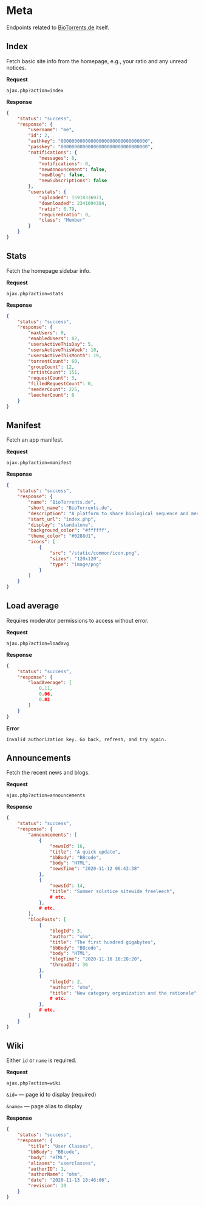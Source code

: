# Meta

Endpoints related to [BioTorrents.de](https://biotorrents.de) itself.


## Index

Fetch basic site info from the homepage,
e.g., your ratio and any unread notices.


**Request**

`ajax.php?action=index`


**Response**

```json
{
    "status": "success",
    "response": {
        "username": "me",
        "id": 2,
        "authkey": "00000000000000000000000000000000",
        "passkey": "00000000000000000000000000000000",
        "notifications": {
            "messages": 0,
            "notifications": 0,
            "newAnnouncement": false,
            "newBlog": false,
            "newSubscriptions": false
        },
        "userstats": {
            "uploaded": 15918336971,
            "downloaded": 2341094384,
            "ratio": 6.79,
            "requiredratio": 0,
            "class": "Member"
        }
    }
}
```


## Stats

Fetch the homepage sidebar info.


**Request**

`ajax.php?action=stats`


**Response**

```json
{
    "status": "success",
    "response": {
        "maxUsers": 0,
        "enabledUsers": 82,
        "usersActiveThisDay": 5,
        "usersActiveThisWeek": 10,
        "usersActiveThisMonth": 19,
        "torrentCount": 60,
        "groupCount": 12,
        "artistCount": 151,
        "requestCount": 3,
        "filledRequestCount": 0,
        "seederCount": 225,
        "leecherCount": 0
    }
}
```


## Manifest

Fetch an app manifest.


**Request**

`ajax.php?action=manifest`


**Response**

```json
{
    "status": "success",
    "response": {
        "name": "BioTorrents.de",
        "short_name": "BioTorrents.de",
        "description": "A platform to share biological sequence and medical imaging data",
        "start_url": "index.php",
        "display": "standalone",
        "background_color": "#ffffff",
        "theme_color": "#0288d1",
        "icons": [
            {
                "src": "/static/common/icon.png",
                "sizes": "120x120",
                "type": "image/png"
            }
        ]
    }
}
```


## Load average

Requires moderator permissions to access without error.

**Request**

`ajax.php?action=loadavg`


**Response**

```json
{
    "status": "success",
    "response": {
        "loadAverage": [
            0.11,
            0.06,
            0.02
        ]
    }
}
```


**Error**

`Invalid authorization key. Go back, refresh, and try again.`


## Announcements 

Fetch the recent news and blogs.


**Request**

`ajax.php?action=announcements`


**Response**

```json
{
    "status": "success",
    "response": {
        "announcements": [
            {
                "newsId": 16,
                "title": "A quick update",
                "bbBody": "BBcode",
                "body": "HTML",
                "newsTime": "2020-11-12 06:43:38"
            },
            {
                "newsId": 14,
                "title": "Summer solstice sitewide freeleech",
                # etc.
            },
            # etc.
        ],
        "blogPosts": [
            {
                "blogId": 3,
                "author": "ohm",
                "title": "The first hundred gigabytes",
                "bbBody": "BBcode",
                "body": "HTML",
                "blogTime": "2020-11-16 16:28:20",
                "threadId": 36
            },
            {
                "blogId": 2,
                "author": "ohm",
                "title": "New category organization and the rationale",
                # etc.
            },
            # etc.
        ]
    }
}
```


## Wiki

Either `id` or `name` is required.

**Request**

`ajax.php?action=wiki`

`&id=` — page id to display (required)

`&name=` — page alias to display


**Response**

```json
{
    "status": "success",
    "response": {
        "title": "User Classes",
        "bbBody": "BBcode",
        "body": "HTML",
        "aliases": "userclasses",
        "authorID": 1,
        "authorName": "ohm",
        "date": "2020-11-13 18:46:06",
        "revision": 10
    }
}
```
